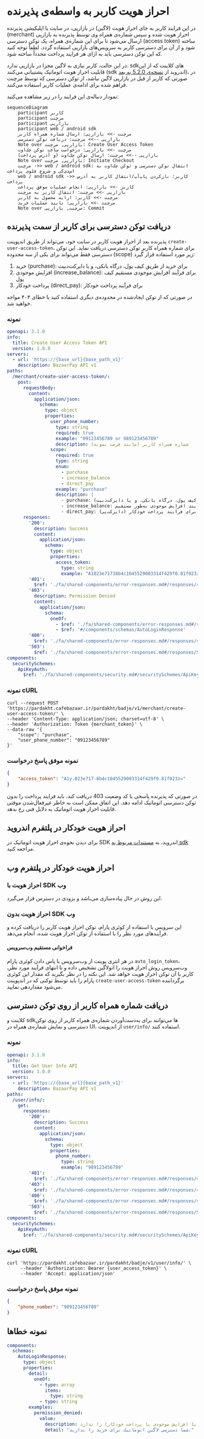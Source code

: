 # احراز هویت کاربر به واسطه‌ی پذیرنده

در این فرایند کاربر به جای احراز هویت (لاگین) در بازارپی، در سایت یا اپلیکیشن پذیرنده (merchant) احراز هویت شده
و سپس شماره‌ی همراه وی توسط پذیرنده به بازارپی ارسال می‌شود تا برای این شماره‌ی همراه،
یک توکن دسترسی (access token) ساخته شود و از آن برای دسترسی کاربر به سرویس‌های بازارپی
استفاده گردد. لطفاً توجه کنید که این توکن دسترسی باید به ازای هر فرایند پرداخت مجدداً ساخته شود.

در این حالت، کاربر نیازی به لاگین مجزا در بازارپی ندارد. sdkهای کلاینت
که از این قابلیت احراز هویت اتوماتیک پشتیبانی می‌کنند (sdk اندروید
از [نسخه‌ی 5.2.0 به بعد](https://github.com/cafebazaar/BazaarPay/releases/tag/5.2.0))،
در صورتی که کاربر از قبل در بازارپی لاگین نباشد، از توکن دسترسی که
توسط مرچنت فراهم شده برای ادامه‌ی عملیات کاربر استفاده می‌کنند.

نمودار دنباله‌ی این فرایند را در زیر مشاهده می‌کنید:

```mermaid
sequenceDiagram
    participant کاربر
    participant مرچنت
    participant بازارپی
    participant web / android sdk
    مرچنت ->> بازارپی: ارسال شماره همراه کاربر
    بازارپی -->> مرچنت: دریافت توکن دسترسی
    Note over بازارپی, مرچنت: Create User Access Token
    مرچنت ->> بازارپی: درخواست ساخت توکن چک‌اوت
    بازارپی -->> مرچنت: ارسال توکن چک‌اوت (و آدرس پرداخت)
    Note over بازارپی, مرچنت: Initiate Checkout
    مرچنت ->> web / android sdk: انتقال توکن دسترسی و توکن چک‌اوت به اس‌دی‌کی و شروع فلوی پرداخت
    web / android sdk ->> کاربر: بازکردن پاپ‌آپ/انتقال کاربر به آدرس پرداخت
    کاربر ->> بازارپی: انجام عملیات موفق پرداخت
    بازارپی ->> مرچنت: انتقال کاربر به مرچنت
    مرچنت ->> کاربر: ارایه محصول به کاربر
    مرچنت ->> بازارپی: تایید عملیات خرید
    Note over مرچنت, بازارپی: Commit
```

## دریافت توکن دسترسی برای کاربر از سمت پذیرنده

پذیرنده بعد از احراز هویت کاربر در سایت خود، می‌تواند از طریق
اندپوینت `create-user-access-token`، برای شماره همراه کاربر توکن دسترسی دریافت نماید.
این توکن دسترسی فقط می‌تواند برای یکی از سه محدوده (scope) زیر مورد استفاده قرار گیرد:

1. خرید (purchase): برای خرید از طریق کیف پول، درگاه بانکی، و یا دایرکت‌دبیت
1. افزایش موجودی (increase_balance): برای فرآیند افزایش موجودی مستقیم کیف پول
1. پرداخت خودکار (direct_pay): برای فرآیند پرداخت خودکار

در صورتی که از توکن ایجادشده در محدوده‌ی دیگری استفاده کنید با خطای ۴۰۳ مواجه خواهید شد.

### نمونه

```yaml
openapi: 3.1.0
info:
  title: Create User Access Token API
  version: 1.0.0
servers:
  - url: 'https://{base_url}{base_path_v1}'
    description: BazaarPay API v1
paths:
  /merchant/create-user-access-token/:
    post:
      requestBody:
        content:
          application/json:
            schema:
              type: object
              properties:
                user_phone_number:
                  type: string
                  required: true
                  example: "09123456789 or 989123456789"
                  description: شماره همراه کاربر (مانند فرمت نمونه)
                scope:
                  required: true
                  type: string
                  enum:
                    - purchase
                    - increase_balance
                    - direct_pay
                  example: "purchase"
                  description: |
                    - purchase: دریافت توکن برای فرآیند خرید (خرید از طریق کیف پول، درگاه بانکی، و یا دایرکت‌دبیت)
                    - increase_balance: دریافت توکن برای فرآیند افزایش موجودی به‌طور مستقیم
                    - direct_pay: دریافت توکن برای فرآیند پرداخت خودکار (دایرکت‌پی)
      responses:
        '200':
          description: Success
          content:
            application/json:
              schema:
                type: object
                properties:
                  access_token:
                    type: string
                    example: "A1023e71738b4c1045529003314f429f0.81f023z="
        '401':
          $ref: './fa/shared-components/error-responses.md#/responses/401'
        '403':
          description: Permission Denied
          content:
            application/json:
              schema:
                oneOf:
                  - $ref: './fa/shared-components/error-responses.md#/responses/403/content/application/json/schema'
                  - $ref: '#/components/schemas/AutoLoginResponse'
        '400':
          $ref: './fa/shared-components/error-responses.md#/responses/400'
        '503':
          $ref: './fa/shared-components/error-responses.md#/responses/503'
components:
  securitySchemes:
    ApiKeyAuth:
      $ref: './fa/shared-components/security.md#/securitySchemes/ApiKeyAuth'
```

### نمونه cURL

```curl
curl --request POST 'https://pardakht.cafebazaar.ir/pardakht/badje/v1/merchant/create-user-access-token/' \
--header 'Content-Type: application/json; charset=utf-8' \
--header 'Authorization: Token {merchant_token}' \
--data-raw '{
    "scope": "purchase",
    "user_phone_number": "09123456789"
}'
```

### نمونه موفق پاسخ درخواست

```json
{
	"access_token": "A1y.023e717-8b4c1045529003314f429f0.81f023z="
}
```

در صورتی که پذیرنده پاسخی با کد وضعیت 403 دریافت کند،
باید فرایند پرداخت را بدون توکن دسترسی اتوماتیک ادامه دهد.
این اتفاق ممکن است به خاطر غیرفعال‌شدن موقتی قابلیت احراز هویت اتوماتیک به دلایل فنی رخ بدهد.

## احراز هویت خودکار در پلتفرم اندروید

برای دیدن نحوه‌ی احراز هویت اتوماتیک در SDK اندروید،
به [مستندات مربوط به sdk](https://github.com/cafebazaar/BazaarPay#2-launch-payment) مراجعه کنید.

## احراز هویت خودکار در پلتفرم وب

### احراز هویت با SDK وب

این روش در حال پیاده‌سازی می‌باشد و بزودی در دسترس قرار می‌گیرد.

### احراز هویت بدون SDK وب

این سرویس با استفاده از کوئری پارام، توکن احراز هویت کاربر را دریافت کرده و فرآیندهای مورد نظر را با استفاده از توکن
احراز هویت شده، انجام می‌دهد.

#### فراخوانی مستقیم وب‌سرویس

در هر انتری پوینت از وب‌سرویس با پاس دادن کوئری پارام `auto_login_token`، وب‌سرویس روش احراز هویت را اتولاگین تشخیص داده
و تا انتهای فرآیند مورد نظر،ِ کاربر با آن توکن احراز هویت خواهد شد. این نکته را در نظر بگیرید که مقدار این کوئری پارام را باید توسط توکنی که در اندپوینت `create-user-access-token` برگرداننده می‌شود مقداردهی نمایید. 

## دریافت شماره همراه کاربر از روی توکن دسترسی

کلاینت و sdkها می‌توانند برای به‌دست‌آوردن شماره‌ی همراه کاربر از روی توکن دسترسی
و نمایش شماره‌ی همراه در UI، از اندپوینت `user/info/` استفاده کنند.

### نمونه

```yaml
openapi: 3.1.0
info:
  title: Get User Info API
  version: 1.0.0
servers:
  - url: 'https://{base_url}{base_path_v1}'
    description: BazaarPay API v1
paths:
  /user/info/:
    get:
      responses:
        '200':
          description: Success
          content:
            application/json:
              schema:
                type: object
                properties:
                  phone_number:
                    type: string
                    example: "989123456789"
        '401':
          $ref: './fa/shared-components/error-responses.md#/responses/401'
        '403':
          $ref: './fa/shared-components/error-responses.md#/responses/403'
        '400':
          $ref: './fa/shared-components/error-responses.md#/responses/400'
        '503':
          $ref: './fa/shared-components/error-responses.md#/responses/503'
components:
  securitySchemes:
    ApiKeyAuth:
      $ref: './fa/shared-components/security.md#/securitySchemes/ApiKeyAuth'
```

### نمونه cURL

```curl
curl 'https://pardakht.cafebazaar.ir/pardakht/badje/v1/user/info/' \
     --header 'Authorization: Bearer {user_access_token}' \
     --header 'Accept: application/json'
```

### نمونه موفق پاسخ درخواست

```json
{
	"phone_number": "989123456789"
}
```

## نمونه خطاها

```yaml
components:
  schemas:
    AutoLoginResponse:
      type: object
      properties:
        detail:
          oneOf:
            - type: array
              items:
                type: string
            - type: string
        examples:
          permission_denied:
            value:
              description: وقتی پذیرنده دسترسی لازم برای ساختن توکن (برای خرید یا افزایش موجودی یا پرداخت خودکار) را ندارد.
              detail: "شما دسترسی لاگین اتوماتیک برای خرید را ندارید."
```
